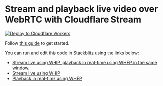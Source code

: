 # Stream and playback live video over WebRTC with Cloudflare Stream

[![Deploy to Cloudflare Workers](https://deploy.workers.cloudflare.com/button)](https://deploy.workers.cloudflare.com/?url=https://github.com/cloudflare/workers-sdk/tree/main/templates/stream/webrtc)

Follow [this guide](https://developers.cloudflare.com/stream/webrtc-beta) to get started.

You can run and edit this code in Stackblitz using the links below:

- [Stream live using WHIP, playback in real-time using WHEP in the same window.](https://workers.new/stream/webrtc)
- [Stream live using WHIP](https://workers.new/stream/webrtc-whip)
- [Playback in real-time using WHEP](https://workers.new/stream/webrtc-whep)
